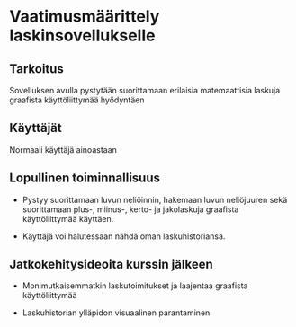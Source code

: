 # Vaatimusmäärittely laskinsovellukselle

## Tarkoitus

Sovelluksen avulla pystytään suorittamaan erilaisia matemaattisia laskuja graafista käyttöliittymää hyödyntäen

## Käyttäjät

Normaali käyttäjä ainoastaan

## Lopullinen toiminnallisuus

- Pystyy suorittamaan luvun neliöinnin, hakemaan luvun neliöjuuren sekä suorittamaan plus-, miinus-, kerto- ja jakolaskuja graafista käyttöliittymää käyttäen.

- Käyttäjä voi halutessaan nähdä oman laskuhistoriansa.

## Jatkokehitysideoita kurssin jälkeen

- Monimutkaisemmatkin laskutoimitukset ja laajentaa graafista käyttöliittymää 

- Laskuhistorian ylläpidon visuaalinen parantaminen
